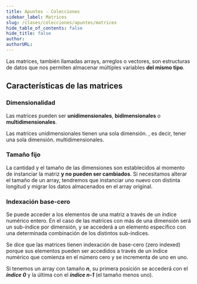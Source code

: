```yaml
---
title: Apuntes - Colecciones
sidebar_label: Matrices
slug: /clases/colecciones/apuntes/matrices
hide_table_of_contents: false
hide_title: false
author: 
authorURL: 
---
```


Las matrices, también llamadas arrays, arreglos o vectores, son estructuras de datos que nos permiten almacenar múltiples variables **del mismo tipo**.

## Características de las matrices
### Dimensionalidad 
Las matrices pueden ser **unidimensionales**, **bidimensionales** o **multidimensionales**.

Las matrices unidimensionales tienen una sola dimensión. , es decir, tener una sola dimensión. multidimensionales. 

### Tamaño fijo
La cantidad y el tamaño de las dimensiones son establecidos al momento de instanciar la matriz **y no pueden ser cambiados**. Si necesitamos alterar el tamaño de un array, tendremos que instanciar uno nuevo con distinta longitud y migrar los datos almacenados en el array original. 

### Indexación base-cero 
Se puede acceder a los elementos de una matriz a través de un índice numérico entero. En el caso de las matrices con más de una dimensión será un sub-índice por dimensión, y se accederá a un elemento específico con una determinada combinación de los distintos sub-índices. 

Se dice que las matrices tienen indexación de base-cero (zero indexed) porque sus elementos pueden ser accedidos a través de un índice numérico que comienza en el número cero y se incrementa de uno en uno.

Si tenemos un array con tamaño **_n_**, su primera posición se accederá con el **_índice 0_** y la última con el **_índice n-1_** (el tamaño menos uno).